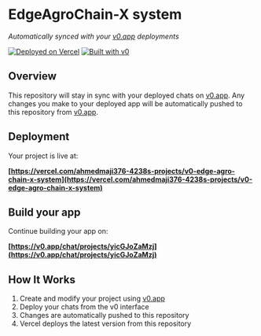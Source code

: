 # EdgeAgroChain-X system

*Automatically synced with your [v0.app](https://v0.app) deployments*

[![Deployed on Vercel](https://img.shields.io/badge/Deployed%20on-Vercel-black?style=for-the-badge&logo=vercel)](https://vercel.com/ahmedmaji376-4238s-projects/v0-edge-agro-chain-x-system)
[![Built with v0](https://img.shields.io/badge/Built%20with-v0.app-black?style=for-the-badge)](https://v0.app/chat/projects/yicGJoZaMzj)

## Overview

This repository will stay in sync with your deployed chats on [v0.app](https://v0.app).
Any changes you make to your deployed app will be automatically pushed to this repository from [v0.app](https://v0.app).

## Deployment

Your project is live at:

**[https://vercel.com/ahmedmaji376-4238s-projects/v0-edge-agro-chain-x-system](https://vercel.com/ahmedmaji376-4238s-projects/v0-edge-agro-chain-x-system)**

## Build your app

Continue building your app on:

**[https://v0.app/chat/projects/yicGJoZaMzj](https://v0.app/chat/projects/yicGJoZaMzj)**

## How It Works

1. Create and modify your project using [v0.app](https://v0.app)
2. Deploy your chats from the v0 interface
3. Changes are automatically pushed to this repository
4. Vercel deploys the latest version from this repository
